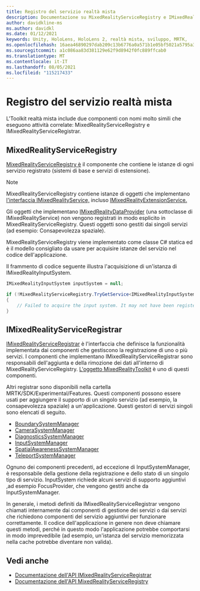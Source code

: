 ```yaml
---
title: Registro del servizio realtà mista
description: Documentazione su MixedRealityServiceRegistry e IMixedRealityServiceRegistrar
author: davidkline-ms
ms.author: davidkl
ms.date: 01/12/2021
keywords: Unity, HoloLens, HoloLens 2, realtà mista, sviluppo, MRTK,
ms.openlocfilehash: 16aea46890297dab209c13b6776a0a571b1e05bf5021a5795a33dc88366ee9b1
ms.sourcegitcommit: a1c086aa83d381129e62f9d8942f0fc889ffcab0
ms.translationtype: MT
ms.contentlocale: it-IT
ms.lasthandoff: 08/05/2021
ms.locfileid: "115217433"
---
```

# <a name="mixed-reality-service-registry"></a>Registro del servizio realtà mista

L'Toolkit realtà mista include due componenti con nomi molto simili che eseguono attività correlate: MixedRealityServiceRegistry e IMixedRealityServiceRegistrar.

## <a name="mixedrealityserviceregistry"></a>MixedRealityServiceRegistry

[MixedRealityServiceRegistry è](xref:Microsoft.MixedReality.Toolkit.MixedRealityServiceRegistry) il componente che contiene le istanze di ogni servizio registrato (sistemi di base e servizi di estensione).

> [!NOTE]
> MixedRealityServiceRegistry contiene istanze di oggetti che implementano [l'interfaccia IMixedRealityService,](xref:Microsoft.MixedReality.Toolkit.IMixedRealityService) incluso [IMixedRealityExtensionService.](xref:Microsoft.MixedReality.Toolkit.IMixedRealityExtensionService)
>
>Gli oggetti che implementano [IMixedRealityDataProvider](xref:Microsoft.MixedReality.Toolkit.IMixedRealityDataProvider) (una sottoclasse di IMixedRealityService) non vengono registrati in modo esplicito in MixedRealityServiceRegistry. Questi oggetti sono gestiti dai singoli servizi (ad esempio: Consapevolezza spaziale).

MixedRealityServiceRegistry viene implementato come classe C# statica ed è il modello consigliato da usare per acquisire istanze del servizio nel codice dell'applicazione.

Il frammento di codice seguente illustra l'acquisizione di un'istanza di IMixedRealityInputSystem.

```c#
IMixedRealityInputSystem inputSystem = null;

if (!MixedRealityServiceRegistry.TryGetService<IMixedRealityInputSystem>(out inputSystem))
{
    // Failed to acquire the input system. It may not have been registered
}
```

## <a name="imixedrealityserviceregistrar"></a>IMixedRealityServiceRegistrar

[IMixedRealityServiceRegistrar](xref:Microsoft.MixedReality.Toolkit.IMixedRealityServiceRegistrar) è l'interfaccia che definisce la funzionalità implementata dai componenti che gestiscono la registrazione di uno o più servizi. I componenti che implementano IMixedRealityServiceRegistrar sono responsabili dell'aggiunta e della rimozione dei dati all'interno di MixedRealityServiceRegistry. [L'oggetto MixedRealityToolkit](xref:Microsoft.MixedReality.Toolkit.MixedRealityToolkit) è uno di questi componenti.

Altri registrar sono disponibili nella cartella MRTK/SDK/Experimental/Features. Questi componenti possono essere usati per aggiungere il supporto di un singolo servizio (ad esempio, la consapevolezza spaziale) a un'applicazione. Questi gestori di servizi singoli sono elencati di seguito.

- [BoundarySystemManager](xref:Microsoft.MixedReality.Toolkit.Experimental.Boundary.BoundarySystemManager)
- [CameraSystemManager](xref:Microsoft.MixedReality.Toolkit.Experimental.CameraSystem.CameraSystemManager)
- [DiagnosticsSystemManager](xref:Microsoft.MixedReality.Toolkit.Experimental.Diagnostics.DiagnosticsSystemManager)
- [InputSystemManager](xref:Microsoft.MixedReality.Toolkit.Experimental.Input.InputSystemManager)
- [SpatialAwarenessSystemManager](xref:Microsoft.MixedReality.Toolkit.Experimental.SpatialAwareness.SpatialAwarenessSystemManager)
- [TeleportSystemManager](xref:Microsoft.MixedReality.Toolkit.Experimental.Teleport.TeleportSystemManager)

Ognuno dei componenti precedenti, ad eccezione di InputSystemManager, è responsabile della gestione della registrazione e dello stato di un singolo tipo di servizio. InputSystem richiede alcuni servizi di supporto aggiuntivi ,ad esempio FocusProvider, che vengono gestiti anche da InputSystemManager.

In generale, i metodi definiti da IMixedRealityServiceRegistrar vengono chiamati internamente dai componenti di gestione dei servizi o dai servizi che richiedono componenti del servizio aggiuntivi per funzionare correttamente. Il codice dell'applicazione in genere non deve chiamare questi metodi, perché in questo modo l'applicazione potrebbe comportarsi in modo imprevedibile (ad esempio, un'istanza del servizio memorizzata nella cache potrebbe diventare non valida).

## <a name="see-also"></a>Vedi anche

- [Documentazione dell'API IMixedRealityServiceRegistrar](xref:Microsoft.MixedReality.Toolkit.IMixedRealityServiceRegistrar)
- [Documentazione dell'API MixedRealityServiceRegistry](xref:Microsoft.MixedReality.Toolkit.MixedRealityServiceRegistry)
